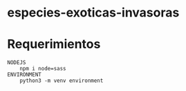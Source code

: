 # especies-exoticas-invasoras
# Requerimientos
    NODEJS
        npm i node=sass
    ENVIRONMENT
        python3 -m venv environment